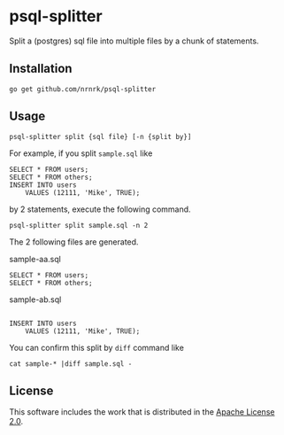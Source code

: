 # psql-splitter

Split a (postgres) sql file into multiple files by a chunk of statements.

## Installation

`go get github.com/nrnrk/psql-splitter`

## Usage

`psql-splitter split {sql file} [-n {split by}]`

For example, if you split `sample.sql` like

```
SELECT * FROM users;
SELECT * FROM others;
INSERT INTO users
    VALUES (12111, 'Mike', TRUE);
```

by 2 statements, execute the following command.

`psql-splitter split sample.sql -n 2`

The 2 following files are generated.

sample-aa.sql
```
SELECT * FROM users;
SELECT * FROM others;
```

sample-ab.sql
```

INSERT INTO users
    VALUES (12111, 'Mike', TRUE);
```

You can confirm this split by `diff` command like

```
cat sample-* |diff sample.sql -
```

## License

This software includes the work that is distributed in the [Apache License 2.0](http://www.apache.org/licenses/LICENSE-2.0).
